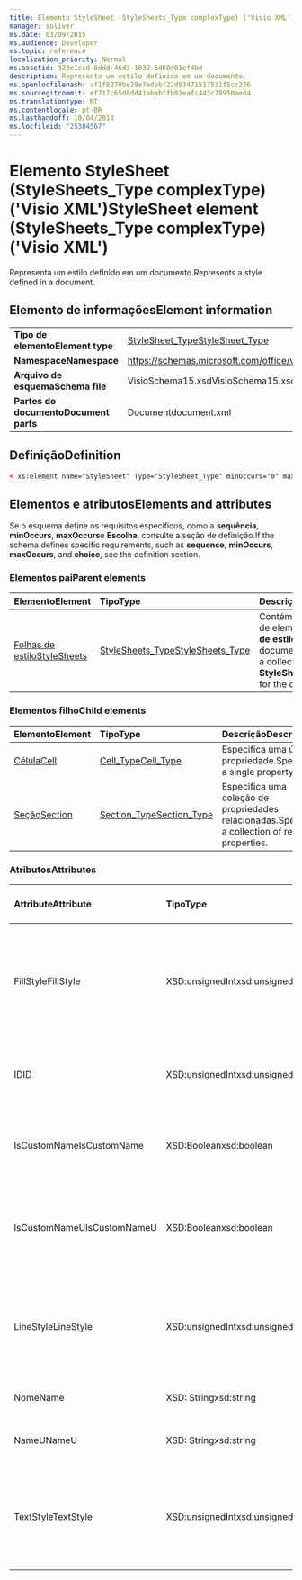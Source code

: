 ```yaml
---
title: Elemento StyleSheet (StyleSheets_Type complexType) ('Visio XML')
manager: soliver
ms.date: 03/09/2015
ms.audience: Developer
ms.topic: reference
localization_priority: Normal
ms.assetid: 323e1ccd-8ddd-46d3-1032-5d68d01cf4bd
description: Representa um estilo definido em um documento.
ms.openlocfilehash: af1f8270be28e7edabf22d93471517531f5cc226
ms.sourcegitcommit: ef717c65d8dd41ababffb01eafc443c79950aed4
ms.translationtype: MT
ms.contentlocale: pt-BR
ms.lasthandoff: 10/04/2018
ms.locfileid: "25384567"
---
```

# <a name="stylesheet-element-stylesheetstype-complextype-visio-xml"></a><span data-ttu-id="528d6-103">Elemento StyleSheet (StyleSheets_Type complexType) ('Visio XML')</span><span class="sxs-lookup"><span data-stu-id="528d6-103">StyleSheet element (StyleSheets_Type complexType) ('Visio XML')</span></span>

<span data-ttu-id="528d6-104">Representa um estilo definido em um documento.</span><span class="sxs-lookup"><span data-stu-id="528d6-104">Represents a style defined in a document.</span></span>
  
## <a name="element-information"></a><span data-ttu-id="528d6-105">Elemento de informações</span><span class="sxs-lookup"><span data-stu-id="528d6-105">Element information</span></span>

|||
|:-----|:-----|
|<span data-ttu-id="528d6-106">**Tipo de elemento**</span><span class="sxs-lookup"><span data-stu-id="528d6-106">**Element type**</span></span> <br/> |[<span data-ttu-id="528d6-107">StyleSheet_Type</span><span class="sxs-lookup"><span data-stu-id="528d6-107">StyleSheet_Type</span></span>](stylesheet_type-complextypevisio-xml.md) <br/> |
|<span data-ttu-id="528d6-108">**Namespace**</span><span class="sxs-lookup"><span data-stu-id="528d6-108">**Namespace**</span></span> <br/> |https://schemas.microsoft.com/office/visio/2012/main  <br/> |
|<span data-ttu-id="528d6-109">**Arquivo de esquema**</span><span class="sxs-lookup"><span data-stu-id="528d6-109">**Schema file**</span></span> <br/> |<span data-ttu-id="528d6-110">VisioSchema15.xsd</span><span class="sxs-lookup"><span data-stu-id="528d6-110">VisioSchema15.xsd</span></span>  <br/> |
|<span data-ttu-id="528d6-111">**Partes do documento**</span><span class="sxs-lookup"><span data-stu-id="528d6-111">**Document parts**</span></span> <br/> |<span data-ttu-id="528d6-112">Document</span><span class="sxs-lookup"><span data-stu-id="528d6-112">document.xml</span></span>  <br/> |
   
## <a name="definition"></a><span data-ttu-id="528d6-113">Definição</span><span class="sxs-lookup"><span data-stu-id="528d6-113">Definition</span></span>

```XML
< xs:element name="StyleSheet" Type="StyleSheet_Type" minOccurs="0" maxOccurs="unbounded" ></xs:element >
```

## <a name="elements-and-attributes"></a><span data-ttu-id="528d6-114">Elementos e atributos</span><span class="sxs-lookup"><span data-stu-id="528d6-114">Elements and attributes</span></span>

<span data-ttu-id="528d6-115">Se o esquema define os requisitos específicos, como a **sequência**, **minOccurs**, **maxOccurs**e **Escolha**, consulte a seção de definição.</span><span class="sxs-lookup"><span data-stu-id="528d6-115">If the schema defines specific requirements, such as **sequence**, **minOccurs**, **maxOccurs**, and **choice**, see the definition section.</span></span> 
  
### <a name="parent-elements"></a><span data-ttu-id="528d6-116">Elementos pai</span><span class="sxs-lookup"><span data-stu-id="528d6-116">Parent elements</span></span>

|<span data-ttu-id="528d6-117">**Elemento**</span><span class="sxs-lookup"><span data-stu-id="528d6-117">**Element**</span></span>|<span data-ttu-id="528d6-118">**Tipo**</span><span class="sxs-lookup"><span data-stu-id="528d6-118">**Type**</span></span>|<span data-ttu-id="528d6-119">**Descrição**</span><span class="sxs-lookup"><span data-stu-id="528d6-119">**Description**</span></span>|
|:-----|:-----|:-----|
|[<span data-ttu-id="528d6-120">Folhas de estilo</span><span class="sxs-lookup"><span data-stu-id="528d6-120">StyleSheets</span></span>](stylesheets-element-visiodocument_type-complextypevisio-xml.md) <br/> |[<span data-ttu-id="528d6-121">StyleSheets_Type</span><span class="sxs-lookup"><span data-stu-id="528d6-121">StyleSheets_Type</span></span>](stylesheets_type-complextypevisio-xml.md) <br/> |<span data-ttu-id="528d6-122">Contém uma coleção de elementos de **folha de estilos** do documento.</span><span class="sxs-lookup"><span data-stu-id="528d6-122">Contains a collection of **StyleSheet** elements for the document.</span></span>  <br/> |
   
### <a name="child-elements"></a><span data-ttu-id="528d6-123">Elementos filho</span><span class="sxs-lookup"><span data-stu-id="528d6-123">Child elements</span></span>

|<span data-ttu-id="528d6-124">**Elemento**</span><span class="sxs-lookup"><span data-stu-id="528d6-124">**Element**</span></span>|<span data-ttu-id="528d6-125">**Tipo**</span><span class="sxs-lookup"><span data-stu-id="528d6-125">**Type**</span></span>|<span data-ttu-id="528d6-126">**Descrição**</span><span class="sxs-lookup"><span data-stu-id="528d6-126">**Description**</span></span>|
|:-----|:-----|:-----|
|[<span data-ttu-id="528d6-127">Célula</span><span class="sxs-lookup"><span data-stu-id="528d6-127">Cell</span></span>](cell-elementvisio-xml.md) <br/> |[<span data-ttu-id="528d6-128">Cell_Type</span><span class="sxs-lookup"><span data-stu-id="528d6-128">Cell_Type</span></span>](cell_type-complextypevisio-xml.md) <br/> |<span data-ttu-id="528d6-129">Especifica uma única propriedade.</span><span class="sxs-lookup"><span data-stu-id="528d6-129">Specifies a single property.</span></span>  <br/> |
|[<span data-ttu-id="528d6-130">Seção</span><span class="sxs-lookup"><span data-stu-id="528d6-130">Section</span></span>](section-element-sheet_type-complextypevisio-xml.md) <br/> |[<span data-ttu-id="528d6-131">Section_Type</span><span class="sxs-lookup"><span data-stu-id="528d6-131">Section_Type</span></span>](section_type-complextypevisio-xml.md) <br/> |<span data-ttu-id="528d6-132">Especifica uma coleção de propriedades relacionadas.</span><span class="sxs-lookup"><span data-stu-id="528d6-132">Specifies a collection of related properties.</span></span>  <br/> |
   
### <a name="attributes"></a><span data-ttu-id="528d6-133">Atributos</span><span class="sxs-lookup"><span data-stu-id="528d6-133">Attributes</span></span>

|<span data-ttu-id="528d6-134">**Attribute**</span><span class="sxs-lookup"><span data-stu-id="528d6-134">**Attribute**</span></span>|<span data-ttu-id="528d6-135">**Tipo**</span><span class="sxs-lookup"><span data-stu-id="528d6-135">**Type**</span></span>|<span data-ttu-id="528d6-136">**Obrigatório**</span><span class="sxs-lookup"><span data-stu-id="528d6-136">**Required**</span></span>|<span data-ttu-id="528d6-137">**Descrição**</span><span class="sxs-lookup"><span data-stu-id="528d6-137">**Description**</span></span>|<span data-ttu-id="528d6-138">**Valores possíveis**</span><span class="sxs-lookup"><span data-stu-id="528d6-138">**Possible values**</span></span>|
|:-----|:-----|:-----|:-----|:-----|
|<span data-ttu-id="528d6-139">FillStyle</span><span class="sxs-lookup"><span data-stu-id="528d6-139">FillStyle</span></span>  <br/> |<span data-ttu-id="528d6-140">XSD:unsignedInt</span><span class="sxs-lookup"><span data-stu-id="528d6-140">xsd:unsignedInt</span></span>  <br/> |<span data-ttu-id="528d6-141">opcional</span><span class="sxs-lookup"><span data-stu-id="528d6-141">optional</span></span>  <br/> |<span data-ttu-id="528d6-142">A identificação do elemento StyleSheet da qual esse estilo herda a formatação de preenchimento.</span><span class="sxs-lookup"><span data-stu-id="528d6-142">The ID of the StyleSheet element from which this style inherits fill formatting.</span></span>  <br/> |<span data-ttu-id="528d6-143">Valores do tipo xsd:unsignedInt.</span><span class="sxs-lookup"><span data-stu-id="528d6-143">Values of the xsd:unsignedInt type.</span></span>  <br/> |
|<span data-ttu-id="528d6-144">ID</span><span class="sxs-lookup"><span data-stu-id="528d6-144">ID</span></span>  <br/> |<span data-ttu-id="528d6-145">XSD:unsignedInt</span><span class="sxs-lookup"><span data-stu-id="528d6-145">xsd:unsignedInt</span></span>  <br/> |<span data-ttu-id="528d6-146">obrigatório</span><span class="sxs-lookup"><span data-stu-id="528d6-146">required</span></span>  <br/> |<span data-ttu-id="528d6-147">A ID exclusiva do elemento dentro de seu elemento pai.</span><span class="sxs-lookup"><span data-stu-id="528d6-147">The unique ID of the element within its parent element.</span></span>  <br/> |<span data-ttu-id="528d6-148">Valores do tipo xsd:unsignedInt.</span><span class="sxs-lookup"><span data-stu-id="528d6-148">Values of the xsd:unsignedInt type.</span></span>  <br/> |
|<span data-ttu-id="528d6-149">IsCustomName</span><span class="sxs-lookup"><span data-stu-id="528d6-149">IsCustomName</span></span>  <br/> |<span data-ttu-id="528d6-150">XSD:Boolean</span><span class="sxs-lookup"><span data-stu-id="528d6-150">xsd:boolean</span></span>  <br/> |<span data-ttu-id="528d6-151">opcional</span><span class="sxs-lookup"><span data-stu-id="528d6-151">optional</span></span>  <br/> |<span data-ttu-id="528d6-152">Indica se o nome tiver sido personalizado pelo usuário.</span><span class="sxs-lookup"><span data-stu-id="528d6-152">Indicates whether the name has been customized by the user.</span></span>  <br/> |<span data-ttu-id="528d6-153">Valores do tipo xsd:boolean.</span><span class="sxs-lookup"><span data-stu-id="528d6-153">Values of the xsd:boolean type.</span></span>  <br/> |
|<span data-ttu-id="528d6-154">IsCustomNameU</span><span class="sxs-lookup"><span data-stu-id="528d6-154">IsCustomNameU</span></span>  <br/> |<span data-ttu-id="528d6-155">XSD:Boolean</span><span class="sxs-lookup"><span data-stu-id="528d6-155">xsd:boolean</span></span>  <br/> |<span data-ttu-id="528d6-156">opcional</span><span class="sxs-lookup"><span data-stu-id="528d6-156">optional</span></span>  <br/> |<span data-ttu-id="528d6-157">Indica se o nome universal foi personalizado pelo usuário.</span><span class="sxs-lookup"><span data-stu-id="528d6-157">Indicates whether the universal name has been customized by the user.</span></span>  <br/> |<span data-ttu-id="528d6-158">Valores do tipo xsd:boolean.</span><span class="sxs-lookup"><span data-stu-id="528d6-158">Values of the xsd:boolean type.</span></span>  <br/> |
|<span data-ttu-id="528d6-159">LineStyle</span><span class="sxs-lookup"><span data-stu-id="528d6-159">LineStyle</span></span>  <br/> |<span data-ttu-id="528d6-160">XSD:unsignedInt</span><span class="sxs-lookup"><span data-stu-id="528d6-160">xsd:unsignedInt</span></span>  <br/> |<span data-ttu-id="528d6-161">opcional</span><span class="sxs-lookup"><span data-stu-id="528d6-161">optional</span></span>  <br/> |<span data-ttu-id="528d6-162">A identificação do elemento StyleSheet da qual esse estilo herda a formatação de linha.</span><span class="sxs-lookup"><span data-stu-id="528d6-162">The ID of the StyleSheet element from which this style inherits line formatting.</span></span>  <br/> |<span data-ttu-id="528d6-163">Valores do tipo xsd:unsignedInt.</span><span class="sxs-lookup"><span data-stu-id="528d6-163">Values of the xsd:unsignedInt type.</span></span>  <br/> |
|<span data-ttu-id="528d6-164">Nome</span><span class="sxs-lookup"><span data-stu-id="528d6-164">Name</span></span>  <br/> |<span data-ttu-id="528d6-165">XSD: String</span><span class="sxs-lookup"><span data-stu-id="528d6-165">xsd:string</span></span>  <br/> |<span data-ttu-id="528d6-166">opcional</span><span class="sxs-lookup"><span data-stu-id="528d6-166">optional</span></span>  <br/> |<span data-ttu-id="528d6-167">O nome do elemento.</span><span class="sxs-lookup"><span data-stu-id="528d6-167">The name of the element.</span></span>  <br/> |<span data-ttu-id="528d6-168">Valores do tipo xsd: String.</span><span class="sxs-lookup"><span data-stu-id="528d6-168">Values of the xsd:string type.</span></span>  <br/> |
|<span data-ttu-id="528d6-169">NameU</span><span class="sxs-lookup"><span data-stu-id="528d6-169">NameU</span></span>  <br/> |<span data-ttu-id="528d6-170">XSD: String</span><span class="sxs-lookup"><span data-stu-id="528d6-170">xsd:string</span></span>  <br/> |<span data-ttu-id="528d6-171">opcional</span><span class="sxs-lookup"><span data-stu-id="528d6-171">optional</span></span>  <br/> |<span data-ttu-id="528d6-172">O nome universal do elemento.</span><span class="sxs-lookup"><span data-stu-id="528d6-172">The universal name of the element.</span></span>  <br/> |<span data-ttu-id="528d6-173">Valores do tipo xsd: String.</span><span class="sxs-lookup"><span data-stu-id="528d6-173">Values of the xsd:string type.</span></span>  <br/> |
|<span data-ttu-id="528d6-174">TextStyle</span><span class="sxs-lookup"><span data-stu-id="528d6-174">TextStyle</span></span>  <br/> |<span data-ttu-id="528d6-175">XSD:unsignedInt</span><span class="sxs-lookup"><span data-stu-id="528d6-175">xsd:unsignedInt</span></span>  <br/> |<span data-ttu-id="528d6-176">opcional</span><span class="sxs-lookup"><span data-stu-id="528d6-176">optional</span></span>  <br/> |<span data-ttu-id="528d6-177">A identificação do elemento StyleSheet da qual esse estilo herda a formatação de texto.</span><span class="sxs-lookup"><span data-stu-id="528d6-177">The ID of the StyleSheet element from which this style inherits text formatting.</span></span>  <br/> |<span data-ttu-id="528d6-178">Valores do tipo xsd:unsignedInt.</span><span class="sxs-lookup"><span data-stu-id="528d6-178">Values of the xsd:unsignedInt type.</span></span>  <br/> |
   

